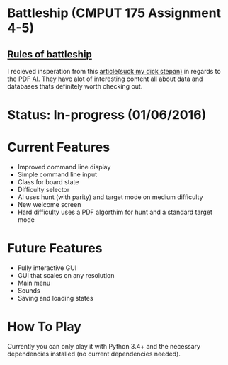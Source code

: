 # Battleship (CMPUT 175 Assignment 4-5)
  [Rules of battleship](https://en.wikipedia.org/wiki/Battleship_(game)#Description)
  ---
  I recieved insperation from this [article(suck my dick stepan)](http://www.datagenetics.com/blog/december32011/) in regards to the PDF AI. They have alot of interesting content all about data and databases thats definitely worth checking out. 
  
# Status: In-progress (01/06/2016)

# Current Features
- Improved command line display
- Simple command line input
- Class for board state
- Difficulty selector
- AI uses hunt (with parity) and target mode on medium difficulty
- New welcome screen
- Hard difficulty uses a PDF algorthim for hunt and a standard target mode

# Future Features
- Fully interactive GUI
- GUI that scales on any resolution
- Main menu
- Sounds
- Saving and loading states

# How To Play

Currently you can only play it with Python 3.4+ and the necessary dependencies installed (no current dependencies needed).
